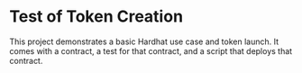 # Test of Token Creation

This project demonstrates a basic Hardhat use case and token launch. It comes with a contract, a test for that contract, and a script that deploys that contract.
